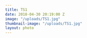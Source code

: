 ```yaml
---
title: TS1
date: 2018-04-30 20:19:00 Z
image: "/uploads/TS1.jpg"
thumbnail-image: "/uploads/TS1.jpg"
layout: photo
---
```


